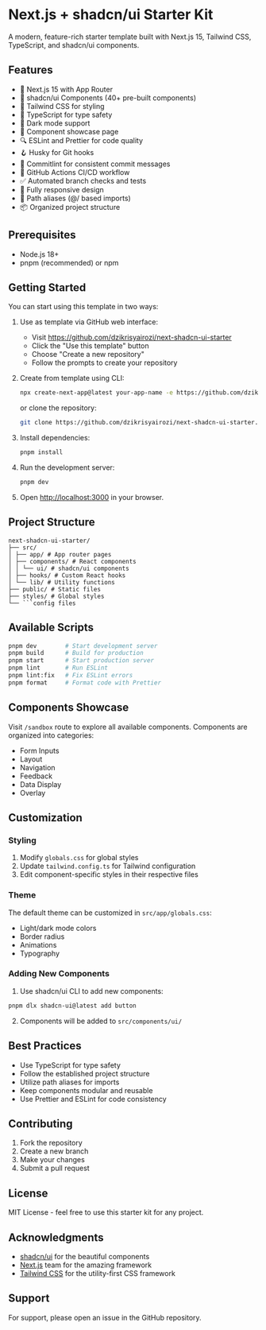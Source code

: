# Next.js + shadcn/ui Starter Kit

A modern, feature-rich starter template built with Next.js 15, Tailwind CSS, TypeScript, and shadcn/ui components.

## Features

- 🚀 Next.js 15 with App Router
- 💅 shadcn/ui Components (40+ pre-built components)
- 🎨 Tailwind CSS for styling
- 📝 TypeScript for type safety
- 🌙 Dark mode support
- 🧩 Component showcase page
- 🔍 ESLint and Prettier for code quality
- 🪝 Husky for Git hooks
- 📜 Commitlint for consistent commit messages
- 🔄 GitHub Actions CI/CD workflow
- ✅ Automated branch checks and tests
- 📱 Fully responsive design
- 🎯 Path aliases (@/ based imports)
- 📦 Organized project structure

## Prerequisites

- Node.js 18+
- pnpm (recommended) or npm

## Getting Started

You can start using this template in two ways:

1. Use as template via GitHub web interface:
   - Visit https://github.com/dzikrisyairozi/next-shadcn-ui-starter
   - Click the "Use this template" button
   - Choose "Create a new repository"
   - Follow the prompts to create your repository

2. Create from template using CLI:

   ```bash
   npx create-next-app@latest your-app-name -e https://github.com/dzikrisyairozi/next-shadcn-ui-starter
   ```

   or clone the repository:

   ```bash
   git clone https://github.com/dzikrisyairozi/next-shadcn-ui-starter.git
   ```

3. Install dependencies:

   ```bash
   pnpm install
   ```

4. Run the development server:

   ```bash
   pnpm dev
   ```

5. Open [http://localhost:3000](http://localhost:3000) in your browser.

## Project Structure

````
next-shadcn-ui-starter/
├── src/
│ ├── app/ # App router pages
│ ├── components/ # React components
│ │ └── ui/ # shadcn/ui components
│ ├── hooks/ # Custom React hooks
│ └── lib/ # Utility functions
├── public/ # Static files
├── styles/ # Global styles
└── ```config files
````

## Available Scripts

```bash
pnpm dev        # Start development server
pnpm build      # Build for production
pnpm start      # Start production server
pnpm lint       # Run ESLint
pnpm lint:fix   # Fix ESLint errors
pnpm format     # Format code with Prettier
```

## Components Showcase

Visit `/sandbox` route to explore all available components. Components are organized into categories:

- Form Inputs
- Layout
- Navigation
- Feedback
- Data Display
- Overlay

## Customization

### Styling

1. Modify `globals.css` for global styles
2. Update `tailwind.config.ts` for Tailwind configuration
3. Edit component-specific styles in their respective files

### Theme

The default theme can be customized in `src/app/globals.css`:

- Light/dark mode colors
- Border radius
- Animations
- Typography

### Adding New Components

1. Use shadcn/ui CLI to add new components:

```bash
pnpm dlx shadcn-ui@latest add button
```

2. Components will be added to `src/components/ui/`

## Best Practices

- Use TypeScript for type safety
- Follow the established project structure
- Utilize path aliases for imports
- Keep components modular and reusable
- Use Prettier and ESLint for code consistency

## Contributing

1. Fork the repository
2. Create a new branch
3. Make your changes
4. Submit a pull request

## License

MIT License - feel free to use this starter kit for any project.

## Acknowledgments

- [shadcn/ui](https://ui.shadcn.com/) for the beautiful components
- [Next.js](https://nextjs.org/) team for the amazing framework
- [Tailwind CSS](https://tailwindcss.com/) for the utility-first CSS framework

## Support

For support, please open an issue in the GitHub repository.
